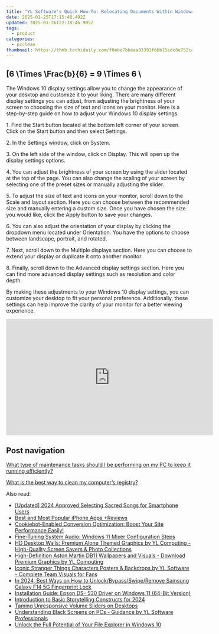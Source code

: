 ```yaml
---
title: "YL Software's Quick How-To: Relocating Documents Within Windows Folders Efficiently"
date: 2025-01-25T17:15:48.492Z
updated: 2025-01-26T22:18:46.905Z
tags:
  - product
categories:
  - pcclean
thumbnail: https://thmb.techidaily.com/f0ebe7bbeaa83391f6bb15edc8e752caf5cabced73b47f7e6c93255938daeeee.jpg
---
```


## \[6 \Times \Frac{b}{6} = 9 \Times 6 \

The Windows 10 display settings allow you to change the appearance of your desktop and customize it to your liking. There are many different display settings you can adjust, from adjusting the brightness of your screen to choosing the size of text and icons on your monitor. Here is a step-by-step guide on how to adjust your Windows 10 display settings. 

1\. Find the Start button located at the bottom left corner of your screen. Click on the Start button and then select Settings.

2\. In the Settings window, click on System.

3\. On the left side of the window, click on Display. This will open up the display settings options. 

4\. You can adjust the brightness of your screen by using the slider located at the top of the page. You can also change the scaling of your screen by selecting one of the preset sizes or manually adjusting the slider.

5\. To adjust the size of text and icons on your monitor, scroll down to the Scale and layout section. Here you can choose between the recommended size and manually entering a custom size. Once you have chosen the size you would like, click the Apply button to save your changes.

6\. You can also adjust the orientation of your display by clicking the dropdown menu located under Orientation. You have the options to choose between landscape, portrait, and rotated.

7\. Next, scroll down to the Multiple displays section. Here you can choose to extend your display or duplicate it onto another monitor.

8\. Finally, scroll down to the Advanced display settings section. Here you can find more advanced display settings such as resolution and color depth. 

By making these adjustments to your Windows 10 display settings, you can customize your desktop to fit your personal preference. Additionally, these settings can help improve the clarity of your monitor for a better viewing experience.

<!-- affiliate ads begin -->
<iframe width="560" height="315" src="https://www.youtube.com/embed/TJCye_oCTTw?si=6bVyBphcSgSFdyuq" title="YouTube video player" frameborder="0" allow="accelerometer; autoplay; clipboard-write; encrypted-media; gyroscope; picture-in-picture; web-share" referrerpolicy="strict-origin-when-cross-origin" allowfullscreen></iframe>
<!-- affiliate ads end -->

## Post navigation

[What type of maintenance tasks should I be performing on my PC to keep it running efficiently?](https://tools.techidaily.com/pcclean/products/)

[What is the best way to clean my computer’s registry?](https://tools.techidaily.com/pcclean/products/)

<ins class="adsbygoogle"
     style="display:block"
     data-ad-format="autorelaxed"
     data-ad-client="ca-pub-7571918770474297"
     data-ad-slot="1223367746"></ins>

<ins class="adsbygoogle"
     style="display:block"
     data-ad-client="ca-pub-7571918770474297"
     data-ad-slot="8358498916"
     data-ad-format="auto"
     data-full-width-responsive="true"></ins>

<span class="atpl-alsoreadstyle">Also read:</span>
<div><ul>
<li><a href="https://fox-friendly.techidaily.com/updated-2024-approved-selecting-sacred-songs-for-smartphone-users/"><u>[Updated] 2024 Approved Selecting Sacred Songs for Smartphone Users</u></a></li>
<li><a href="https://smart-video-creator.techidaily.com/best-and-most-popular-iphone-apps-plusreviews/"><u>Best and Most Popular iPhone Apps +Reviews</u></a></li>
<li><a href="https://some-tips.techidaily.com/cookiebot-enabled-conversion-optimization-boost-your-site-performance-easily/"><u>Cookiebot-Enabled Conversion Optimization: Boost Your Site Performance Easily!</u></a></li>
<li><a href="https://win11.techidaily.com/fine-tuning-system-audio-windows-11-mixer-configuration-steps/"><u>Fine-Tuning System Audio: Windows 11 Mixer Configuration Steps</u></a></li>
<li><a href="https://win-cloud.techidaily.com/hd-desktop-walls-premium-alone-themed-graphics-by-yl-computing-high-quality-screen-savers-and-photo-collections/"><u>HD Desktop Walls: Premium Alone Themed Graphics by YL Computing - High-Quality Screen Savers & Photo Collections</u></a></li>
<li><a href="https://win-cloud.techidaily.com/high-definition-aston-martin-db11-wallpapers-and-visuals-download-premium-graphics-by-yl-computing/"><u>High-Definition Aston Martin DB11 Wallpapers and Visuals - Download Premium Graphics by YL Computing</u></a></li>
<li><a href="https://win-cloud.techidaily.com/iconic-stranger-things-characters-posters-and-backdrops-by-yl-software-complete-team-visuals-for-fans/"><u>Iconic Stranger Things Characters Posters & Backdrops by YL Software - Complete Team Visuals for Fans</u></a></li>
<li><a href="https://android-unlock.techidaily.com/in-2024-best-ways-on-how-to-unlockbypassswiperemove-samsung-galaxy-f14-5g-fingerprint-lock-by-drfone-android/"><u>In 2024, Best Ways on How to Unlock/Bypass/Swipe/Remove Samsung Galaxy F14 5G Fingerprint Lock</u></a></li>
<li><a href="https://hardware-updates.techidaily.com/installation-guide-epson-ds-530-driver-on-windows-11-64-bit-version/"><u>Installation Guide: Epson DS- 530 Driver on Windows 11 (64-Bit Version)</u></a></li>
<li><a href="https://extra-approaches.techidaily.com/introduction-to-basic-storytelling-constructs-for-2024/"><u>Introduction to Basic Storytelling Constructs for 2024</u></a></li>
<li><a href="https://windows11.techidaily.com/taming-unresponsive-volume-sliders-on-desktops/"><u>Taming Unresponsive Volume Sliders on Desktops</u></a></li>
<li><a href="https://win-cloud.techidaily.com/understanding-black-screens-on-pcs-guidance-by-yl-software-professionals/"><u>Understanding Black Screens on PCs - Guidance by YL Software Professionals</u></a></li>
<li><a href="https://win-howtos.techidaily.com/unlock-the-full-potential-of-your-file-explorer-in-windows-10/"><u>Unlock the Full Potential of Your File Explorer in Windows 10</u></a></li>
</ul></div>

